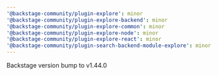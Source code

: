 ```yaml
---
'@backstage-community/plugin-explore': minor
'@backstage-community/plugin-explore-backend': minor
'@backstage-community/plugin-explore-common': minor
'@backstage-community/plugin-explore-node': minor
'@backstage-community/plugin-explore-react': minor
'@backstage-community/plugin-search-backend-module-explore': minor
---
```


Backstage version bump to v1.44.0

